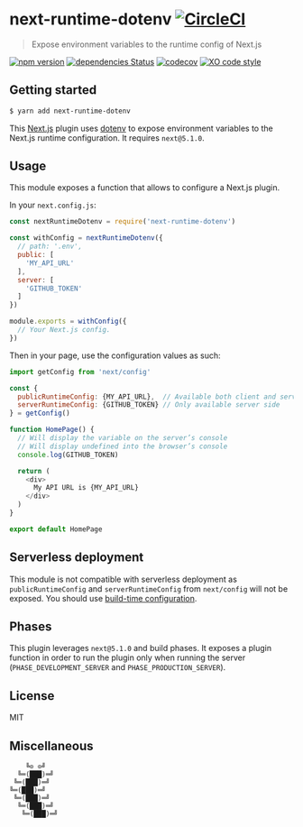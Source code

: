 # next-runtime-dotenv [![CircleCI](https://circleci.com/gh/tusbar/next-runtime-dotenv.svg?style=svg)](https://circleci.com/gh/tusbar/next-runtime-dotenv)

> Expose environment variables to the runtime config of Next.js

[![npm version](https://badgen.net/npm/v/next-runtime-dotenv)](https://www.npmjs.com/package/next-runtime-dotenv)
[![dependencies Status](https://badgen.net/david/dep/tusbar/next-runtime-dotenv)](https://david-dm.org/tusbar/next-runtime-dotenv)
[![codecov](https://badgen.net/codecov/c/github/tusbar/next-runtime-dotenv)](https://codecov.io/gh/tusbar/next-runtime-dotenv)
[![XO code style](https://badgen.net/badge/code%20style/XO/cyan)](https://github.com/xojs/xo)

## Getting started

```bash
$ yarn add next-runtime-dotenv
```

This [Next.js](https://github.com/zeit/next.js) plugin uses [dotenv](https://github.com/motdotla/dotenv) to expose environment variables to the Next.js runtime configuration.
It requires `next@5.1.0`.

## Usage

This module exposes a function that allows to configure a Next.js plugin.

In your `next.config.js`:

```js
const nextRuntimeDotenv = require('next-runtime-dotenv')

const withConfig = nextRuntimeDotenv({
  // path: '.env',
  public: [
    'MY_API_URL'
  ],
  server: [
    'GITHUB_TOKEN'
  ]
})

module.exports = withConfig({
  // Your Next.js config.
})
```

Then in your page, use the configuration values as such:

```js
import getConfig from 'next/config'

const {
  publicRuntimeConfig: {MY_API_URL},  // Available both client and server side
  serverRuntimeConfig: {GITHUB_TOKEN} // Only available server side
} = getConfig()

function HomePage() {
  // Will display the variable on the server’s console
  // Will display undefined into the browser’s console
  console.log(GITHUB_TOKEN)

  return (
    <div>
      My API URL is {MY_API_URL}
    </div>
  )
}

export default HomePage
```

## Serverless deployment

This module is not compatible with serverless deployment as `publicRuntimeConfig` and `serverRuntimeConfig` from `next/config` will not be exposed.
You should use [build-time configuration](https://github.com/zeit/next.js#build-time-configuration).

## Phases

This plugin leverages `next@5.1.0` and build phases. It exposes a plugin function in order to run the plugin only when running the server (`PHASE_DEVELOPMENT_SERVER` and `PHASE_PRODUCTION_SERVER`).

## License

MIT


## Miscellaneous

```
    ╚⊙ ⊙╝
  ╚═(███)═╝
 ╚═(███)═╝
╚═(███)═╝
 ╚═(███)═╝
  ╚═(███)═╝
   ╚═(███)═╝
```

